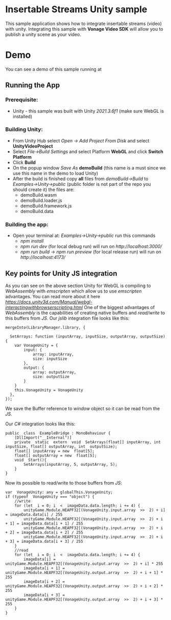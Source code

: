 # Insertable Streams Unity sample
This sample application shows how to integrate insertable streams (video) with unity.
Integrating this sample with **Vonage Video SDK** will allow you to publish a unity scene as your video. 


# Demo
You can see a demo of this sample running at

## Running the App

### Prerequisite:
 - Unity - this sample was built with Unity *2021.3.6f1* (make sure WebGL is installed)

### Building Unity:

 - From Unity Hub select *Open -> Add Project From Disk* and select **UnityVideoProject**
 - Select *File->Build Settings* and select Platform **WebGL** and click **Switch Platform**
 - Click **Build** 
 - On the popup window *Save As* **demoBuild** (this name is a must since we use this name in the demo to load Unity)
 - After the build is finished copy **all** files from *demoBuild->Build* to *Examples->Unity->public* (public folder is not part of the repo you should create it) the files are:
	- demoBuild.wasm
	- demoBuild.loader.js
	- demoBuild.framework.js
	- demoBuild.data
	
### Building the app:
 - Open your terminal at: *Examples->Unity->public* run this commands
	 - *npm install*
	 - *npm run dev* (for local debug run) will run on *http://localhost:3000/*
	 - *npm run build* -> *npm run preview* (for local release run) will run on *http://localhost:4173/*

## Key points for Unity JS integration
As you can see on the above section Unity for WebGL is compiling to *WebAssembly* with *emscripten* which allow us to use *emscripten* advantages. You can read more about it here *https://docs.unity3d.com/Manual/webgl-interactingwithbrowserscripting.html*
One of the biggest advantages of *WebAssembly* is the capabilities of creating native buffers and *read/write* to this buffers from *JS*.
Our *jslib* integration file looks like this: 

    mergeInto(LibraryManager.library, {
    
      SetArrays: function (inputArray, inputSize, outputArray, outputSize) {
        var VonageUnity = {
            input: {
                array: inputArray,
                size: inputSize
            },
            output: {
                array: outputArray,
                size: outputSize
            } 
        }
        this.VonageUnity = VonageUnity
      },
    });
We save the Buffer reference to *window* object so it can be read from the *JS*.

Our *C#* integration looks like this:

    public  class  ExampleBridge : MonoBehaviour {
    	[DllImport("__Internal")]
    	private  static  extern  void  SetArrays(float[] inputArray, int  inputSize, float[] outputArray, int  outputSize);
    	float[] inputArray = new  float[5];
    	float[] outputArray = new  float[5];
    	void  Start(){
    		SetArrays(inputArray, 5, outputArray, 5);
    	}
    }

Now its possible to read/write to those buffers from *JS*:

    var  VonageUnity: any = globalThis.VonageUnity;
    if (typeof  VonageUnity === "object") {
	    //write
    	for (let  i = 0; i  <  imageData.data.length; i += 4) {
    		unityGame.Module.HEAPF32[(VonageUnity.input.array  >>  2) + i] = imageData.data[i] / 255
    		unityGame.Module.HEAPF32[(VonageUnity.input.array  >>  2) + i + 1] = imageData.data[i + 1] / 255
    		unityGame.Module.HEAPF32[(VonageUnity.input.array  >>  2) + i + 2] = imageData.data[i + 2] / 255
    		unityGame.Module.HEAPF32[(VonageUnity.input.array  >>  2) + i + 3] = imageData.data[i + 3] / 255
    	}
    	//read
    	for (let  i = 0; i  <  imageData.data.length; i += 4) {
    		imageData[i] = unityGame.Module.HEAPF32[(VonageUnity.output.array  >>  2) + i] * 255
    		imageData[i + 1] = unityGame.Module.HEAPF32[(VonageUnity.output.array  >>  2) + i + 1] * 255
    		imageData[i + 2] = unityGame.Module.HEAPF32[(VonageUnity.output.array  >>  2) + i + 2] * 255
    		imageData[i + 3] = unityGame.Module.HEAPF32[(VonageUnity.output.array  >>  2) + i + 3] * 255
    	}
    }
